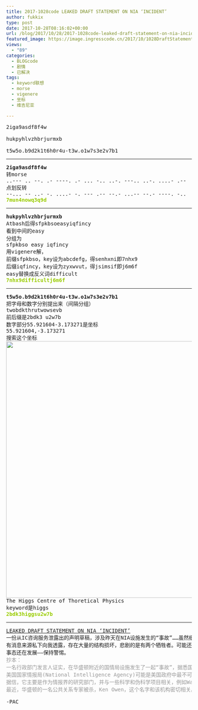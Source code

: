 ```yaml
---
title: 2017-1028code LEAKED DRAFT STATEMENT ON NIA ‘INCIDENT’
author: fukkix
type: post
date: 2017-10-28T08:16:02+00:00
url: /blog/2017/10/28/2017-1028code-leaked-draft-statement-on-nia-incident/
featured_image: https://image.ingresscode.cn/2017/10/1028DraftStatement.png?x-oss-process=image/resize,m_fill,w_700,h_220
views:
  - "89"
categories:
  - BLOGcode
  - 剧情
  - 已解决
tags:
  - keyword联想
  - morse
  - vigenere
  - 坐标
  - 维吉尼亚

---
```

<pre>2iga9asdf8f4w

hukpyhlvzhbrjurmxb

t5w5o.b9d2k1t6h0r4u-t3w.o1w7s3e2v7b1
<!--more--></pre>

* * *

<pre><strong>2iga9asdf8f4w
</strong>转morse
..--- .. --. .- ----. .- ... -.. ..-. ---.. ..-. ....- .--
点划反转
--... -- ..- -. ....- -. --- .-- --.- ...-- --.- ----. -..
<span style="color: #99cc00;"><strong>7mun4nowq3q9d</strong></span></pre>

* * *

<pre><strong>hukpyhlvzhbrjurmxb
</strong>Atbash后得sfpkbsoeasyiqfincy
看到中间的easy
分组为
sfpkbso easy iqfincy
用vigenere解，
前缀sfpkbso，key设为abcdefg，得senhxni即7nhx9
后缀iqfincy，key设为zyxwvut，得jsimsif即j6m6f
easy替换成反义词difficult
<span style="color: #99cc00;"><strong>7nhx9difficultj6m6f</strong></span></pre>

* * *

<pre><strong>t5w5o.b9d2k1t6h0r4u-t3w.o1w7s3e2v7b1
</strong>把字母和数字分别提出来（间隔分组）
twobdkthrutwowsevb
前后缀是2bdk3 u2w7b
数字部分55.921604-3.173271是坐标
55.921604,-3.173271
搜索这个坐标
<a href="https://image.ingresscode.cn/2017/10/1028.jpg"><img class="alignnone size-full wp-image-1136" src="https://image.ingresscode.cn/2017/10/1028.jpg" alt="" width="597" height="694" srcset="https://image.ingresscode.cn/2017/10/1028.jpg 597w, https://image.ingresscode.cn/2017/10/1028.jpg?x-oss-process=image/resize,m_fill,w_258,h_300 258w" sizes="(max-width: 597px) 100vw, 597px" /></a>
The Higgs Centre of Thoretical Physics
keyword是higgs
<span style="color: #99cc00;"><strong>2bdk3higgsu2w7b</strong></span></pre>

* * *

<pre><a href="http://investigate.ingress.com/2017/10/28/leaked-draft-statement-on-nia-incident/">LEAKED DRAFT STATEMENT ON NIA ‘INCIDENT’</a>
一份从IC咨询服务泄露出的声明草稿，涉及昨天在NIA设施发生的“事故”……虽然细节还是很模糊，不过我怀疑这证实了有什么大事确实已经发生。
有消息来源私下向我透露，存在大量的结构损坏，悲剧的是有两个牺牲者。可能还有更多，不过显然“爆炸”（如果确实如此）发生在一个废弃设备的机翼上，由于维修工作处于禁止进入及关闭电网的状态。
事态还在发展——保持警惕。
<span style="color: #999999;">抄本：</span>
<span style="color: #999999;">一名行政部门发言人证实，在华盛顿附近的国情局设施发生了一起“事故”，据悉国情局在该市还有多处地点（如在休斯顿和德克萨斯一样），不清楚该发言人指的是哪个设施。然而，人们看到乔治敦镇的联排别墅里出现了浓烟，该处长期以来一直被认为是国情局活动的中心，而第一批急救人员在周五深夜抵达了该地点。</span>
<span style="color: #999999;">美国国家情报局(National Intelligence Agency)可能是美国政府中最不可告人的情报机构。据称，它是在1947年的《国家安全法案》(National Security Act)下从战略服务办公室(Office of Strategic Services)发展出来的，后来失去了中央情报局(CIA)的自治权，但在官方重组之前，它一直保持着机构职能和资金支持。</span>
<span style="color: #999999;">据信，它主要是作为情报界的研究部门，并与一些科学和伪科学项目相关，例如Waratah，Marie Celeste，最著名的当属Niantic项目。</span>
<span style="color: #999999;">最近，华盛顿的一名公共关系专家被杀，Ken Owen，这个名字和该机构密切相关。该机构目前的代理负责人是Jay Phillips，他接替了袁妮（Yuen Ni）的职位。国情局与IQTech有着不可分割的联系，而IQTech目前由Ezekiel Calvin领导，他本人曾是国情局工作人员。</span>

-PAC</pre>